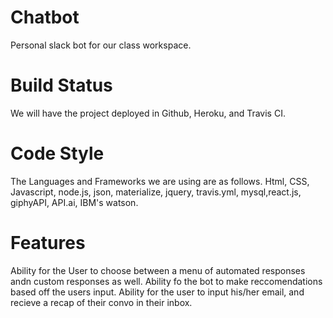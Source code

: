 # Chatbot
Personal slack bot for our class workspace.
# Build Status
We will have the project deployed in Github, Heroku, and Travis CI.
# Code Style
The Languages and Frameworks we are using are as follows. Html, CSS, Javascript, node.js, json, materialize, jquery, travis.yml, mysql,react.js, giphyAPI, API.ai, IBM's watson.
# Features
Ability for the User to choose between a menu of automated responses andn custom responses as well.
Ability fo the bot to make reccomendations based off the users input.
Ability for the user to input his/her email, and recieve a recap of their convo in their inbox.


